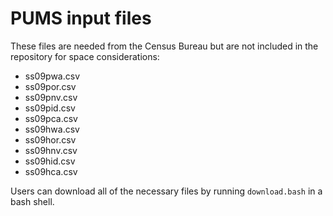 # PUMS input files
These files are needed from the Census Bureau but are not included in the  repository for space considerations:
- ss09pwa.csv
- ss09por.csv
- ss09pnv.csv
- ss09pid.csv
- ss09pca.csv
- ss09hwa.csv
- ss09hor.csv
- ss09hnv.csv
- ss09hid.csv
- ss09hca.csv

Users can download all of the necessary files by running `download.bash` in a bash shell.
